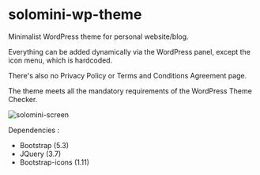 # solomini-wp-theme
Minimalist WordPress theme for personal website/blog.

Everything can be added dynamically via the WordPress panel, except the icon menu, which is hardcoded.

There's also no Privacy Policy or Terms and Conditions Agreement page. 

The theme meets all the mandatory requirements of the WordPress Theme Checker.

![solomini-screen](https://github.com/Bforis/solomini-wp-theme/assets/34284864/2973f366-097d-4120-a492-fc66058869c3)

Dependencies : 
- Bootstrap (5.3)
- JQuery (3.7)
- Bootstrap-icons (1.11)
